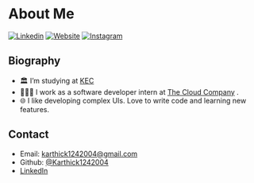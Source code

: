 # About Me

[![Linkedin](https://img.shields.io/badge/-LinkedIn-0A66C2?style=flat&logo=Linkedin&logoColor=white)](https://www.linkedin.com/in/karthickrajan-s/)
[![Website](https://img.shields.io/badge/Website-181717?style=flat&logo=GitHub&logoColor=white)](https://karthickrajans.vercel.app/)
[![Instagram](https://img.shields.io/badge/-Instagram-E4405F?style=flat&logo=Instagram&logoColor=white)](https://www.instagram.com/karthick_124_/)

## Biography

- 🏛 I’m studying at [KEC](https://www.kongu.ac.in/)
- 👩🏻‍💻 I work as a software developer intern at [The Cloud Company](https://thecloud.company/) .
- 🌐 I like developing complex UIs. Love to write code and learning new features.

## Contact

- Email: [karthick1242004@gmail.com](mailto:karthick1242004@gmail.com)
- Github: [@Karthick1242004](https://github.com/Karthick1242004)
- [LinkedIn](https://www.linkedin.com/in/karthickrajan-s/)

